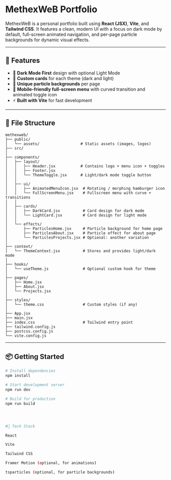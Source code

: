 # MethexWeB Portfolio

MethexWeB is a personal portfolio built using **React (JSX)**, **Vite**, and **Tailwind CSS**. It features a clean, modern UI with a focus on dark mode by default, full-screen animated navigation, and per-page particle backgrounds for dynamic visual effects.
 
---

## 🚀 Features

- 🌙 **Dark Mode First** design with optional Light Mode
- 🎨 **Custom cards** for each theme (dark and light)
- 💫 **Unique particle backgrounds** per page
- 📱 **Mobile-friendly full-screen menu** with curved transition and animated toggle icon
- ⚡ **Built with Vite** for fast development

---

## 🧩 File Structure




```
methexweb/
├── public/
│   └── assets/                  # Static assets (images, logos)
├── src/
│
├── components/
│   ├── layout/
│   │   ├── Header.jsx           # Contains logo + menu icon + toggles
│   │   ├── Footer.jsx
│   │   └── ThemeToggle.jsx      # Light/dark mode toggle button
│   │
│   ├── ui/
│   │   ├── AnimatedMenuIcon.jsx  # Rotating / morphing hamburger icon
│   │   └── FullScreenMenu.jsx    # Fullscreen menu with curve + transitions
│   │
│   ├── cards/
│   │   ├── DarkCard.jsx          # Card design for dark mode
│   │   └── LightCard.jsx         # Card design for light mode
│   │
│   └── effects/
│       ├── ParticlesHome.jsx     # Particle background for home page
│       ├── ParticlesAbout.jsx    # Particle effect for about page
│       └── ParticlesProjects.jsx # Optional: another variation
│
├── context/
│   └── ThemeContext.jsx          # Stores and provides light/dark mode
│
├── hooks/
│   └── useTheme.js               # Optional custom hook for theme
│
├── pages/
│   ├── Home.jsx
│   ├── About.jsx
│   └── Projects.jsx
│
├── styles/
│   └── theme.css                 # Custom styles (if any)
│
├── App.jsx
├── main.jsx
├── index.css                     # Tailwind entry point
├── tailwind.config.js
├── postcss.config.js
└── vite.config.js
```

---

## 📦 Getting Started

```bash
# Install dependencies
npm install

# Start development server
npm run dev

# Build for production
npm run build




#🔧 Tech Stack

React

Vite

Tailwind CSS

Framer Motion (optional, for animations)

tsparticles (optional, for particle backgrounds)





